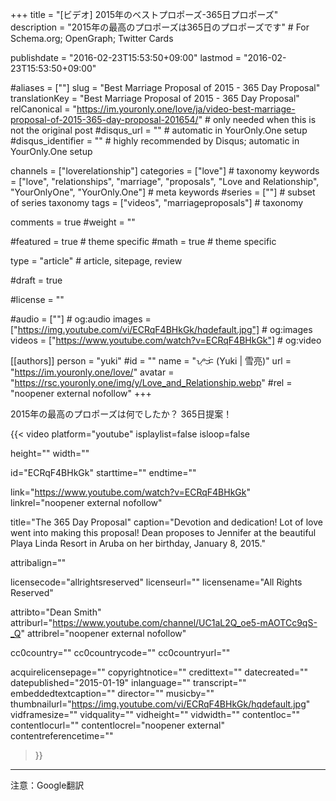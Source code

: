 +++
title = "[ビデオ] 2015年のベストプロポーズ-365日プロポーズ"
description = "2015年の最高のプロポーズは365日のプロポーズです"	# For Schema.org; OpenGraph; Twitter Cards

publishdate = "2016-02-23T15:53:50+09:00"
lastmod = "2016-02-23T15:53:50+09:00"

#aliases = [""]
slug = "Best Marriage Proposal of 2015 - 365 Day Proposal"
translationKey = "Best Marriage Proposal of 2015 - 365 Day Proposal"
relCanonical = "https://im.youronly.one/love/ja/video-best-marriage-proposal-of-2015-365-day-proposal-201654/"														# only needed when this is not the original post
#disqus_url = ""                                                    # automatic in YourOnly.One setup
#disqus_identifier = ""                                             # highly recommended by Disqus; automatic in YourOnly.One setup

channels = ["loverelationship"]
categories = ["love"]														# taxonomy
keywords = ["love", "relationships", "marriage", "proposals", "Love and Relationship", "YourOnlyOne", "YourOnly.One"]															# meta keywords
#series = [""]																# subset of series taxonomy
tags = ["videos", "marriageproposals"]																	# taxonomy

comments = true
#weight = ""

#featured = true															# theme specific
#math = true																	# theme specific

type = "article"                                                           # article, sitepage, review

#draft = true

#license = ""

#audio = [""]																# og:audio
images = ["https://img.youtube.com/vi/ECRqF4BHkGk/hqdefault.jpg"]    # og:images
videos = ["https://www.youtube.com/watch?v=ECRqF4BHkGk"]                                # og:video

[[authors]]
person = "yuki"
#id = ""
name = "ᜌᜓᜃᜒ (Yuki | 雪亮)"
url = "https://im.youronly.one/love/"
avatar = "https://rsc.youronly.one/img/y/Love_and_Relationship.webp"
#rel = "noopener external nofollow"
+++

2015年の最高のプロポーズは何でしたか？ 365日提案！

<!--more-->

{{< video
  platform="youtube"
  isplaylist=false
  isloop=false

  height=""
  width=""

  id="ECRqF4BHkGk"
  starttime=""
  endtime=""

  link="https://www.youtube.com/watch?v=ECRqF4BHkGk"
  linkrel="noopener external nofollow"

  title="The 365 Day Proposal"
  caption="Devotion and dedication! Lot of love went into making this proposal! Dean proposes to Jennifer at the beautiful Playa Linda Resort in Aruba on her birthday, January 8, 2015."

  attribalign=""

  licensecode="allrightsreserved"
  licenseurl=""
  licensename="All Rights Reserved"

  attribto="Dean Smith"
  attriburl="https://www.youtube.com/channel/UC1aL2Q_oe5-mAOTCc9qS-_Q"
  attribrel="noopener external nofollow"

  cc0country=""
  cc0countrycode=""
  cc0countryurl=""

  acquirelicensepage=""
  copyrightnotice=""
  credittext=""
  datecreated=""
  datepublished="2015-01-19"
  inlanguage=""
  transcript=""
  embeddedtextcaption=""
  director=""
  musicby=""
  thumbnailurl="https://img.youtube.com/vi/ECRqF4BHkGk/hqdefault.jpg"
  vidframesize=""
  vidquality=""
  vidheight=""
  vidwidth=""
  contentloc=""
  contentlocurl=""
  contentlocrel="noopener external"
  contentreferencetime=""
>}}

---

注意：Google翻訳
